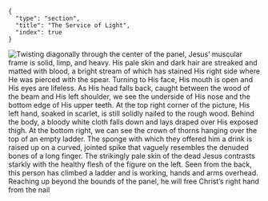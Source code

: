```
{
  "type": "section",
  "title": "The Service of Light",
  "index": true
}
```

<img src="http://vigil.adventdc.org/2018/ressurection.jpg" alt="Twisting diagonally through the center of the panel, Jesus’ muscular frame is solid, limp, and heavy. His pale skin and dark hair are streaked and matted with blood, a bright stream of which has stained His right side where He was pierced with the spear. Turning to His face, His mouth is open and His eyes are lifeless. As His head falls back, caught between the wood of the beam and His left shoulder, we see the underside of His nose and the bottom edge of His upper teeth. At the top right corner of the picture, His left hand, soaked in scarlet, is still solidly nailed to the rough wood. Behind the body, a bloody white cloth falls down and lays draped over His exposed thigh. At the bottom right, we can see the crown of thorns hanging over the top of an empty ladder. The sponge with which they offered him a drink is raised up on a curved, jointed spike that vaguely resembles the denuded bones of a long finger. The strikingly pale skin of the dead Jesus contrasts starkly with the healthy flesh of the figure on the left. Seen from the back, this person has climbed a ladder and is working, hands and arms overhead. Reaching up beyond the bounds of the panel, he will free Christ’s right hand from the nail"/>
